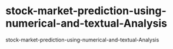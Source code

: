 # stock-market-prediction-using-numerical-and-textual-Analysis
 stock-market-prediction-using-numerical-and-textual-Analysis
